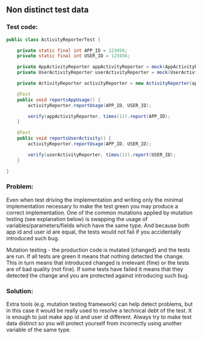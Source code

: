 ## Non distinct test data

### Test code:

```java
public class ActivityReporterTest {

    private static final int APP_ID = 123456;
    private static final int USER_ID = 123456;

    private AppActivityReporter appActivityReporter = mock(AppActivityReporter.class);
    private UserActivityReporter userActivityReporter = mock(UserActivityReporter.class);

    private ActivityReporter activityReporter = new ActivityReporter(appActivityReporter, userActivityReporter);

    @Test
    public void reportsAppUsage() {
        activityReporter.reportUsage(APP_ID, USER_ID);

        verify(appActivityReporter, times(1)).report(APP_ID);
    }

    @Test
    public void reportsUserActivity() {
        activityReporter.reportUsage(APP_ID, USER_ID);

        verify(userActivityReporter, times(1)).report(USER_ID);
    }

}
```


### Problem:

Even when test driving the implementation and writing only the minimal implementation necessary to make the test green you may produce a correct implementation. One of the common mutations applied by mutation testing (see explanation below) is swapping the usage of variables/parameters/fields which have the same type. And because both app id and user id are equal, the tests would not fail if you accidentally introduced such bug.

Mutation testing - the production code is mutated (changed) and the tests are run. If all tests are green it means that nothing detected the change. This in turn means that introduced changed is irrelevant (fine) or the tests are of bad quality (not fine). If some tests have failed it means that they detected the change and you are protected against introducing such bug.


### Solution:

Extra tools (e.g. mutation testing framework) can help detect problems, but in this case it would be really used to resolve a technical debt of the test. It is enough to just make app id and user id different. Always try to make test data distinct so you will protect yourself from incorrectly using another variable of the same type.
